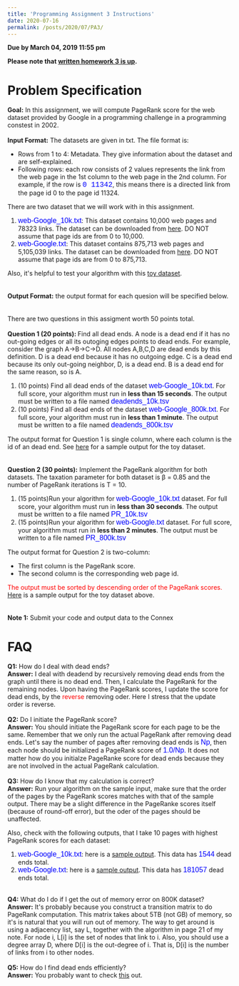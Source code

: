 ```yaml
---
title: 'Programming Assignment 3 Instructions'
date: 2020-07-16
permalink: /posts/2020/07/PA3/
---
```


**Due by March 04, 2019 11:55 pm**

**Please note that <a href = "https://hunglvosu.github.io/res/HW3.pdf">written homework 3 is up</a>.**

# Problem Specification

<b>Goal:</b> In this assignment, we will compute PageRank score for the web dataset provided by Google in a programming challenge in a programming constest in 2002.
<br>
<br>
<b>Input Format:</b> The datasets are given in txt. The file format is:
<ul> <li>Rows from 1 to 4: Metadata. They give information about the dataset and are self-explained.</li>
    <li>Following rows: each row consists of 2 values represents the link from the web page in the 1st column to the web page in the 2nd column. For example, if the row is  <font face="Courier" size="3" color="blue">0  &#9; 11342</font>, this means there is a directed link from the page id 0 to the page id 11324.</li>
</ul>
There are two dataset that we will work with in this assignment.
<ol> <li><font face="Verdana,Arial,Helvetica" size="3" color="blue">web-Google_10k.txt</font>: This dataset contains 10,000 web pages and 78323 links. The dataset can be downloaded from <a href = "https://hunglvosu.github.io/res/web-Google_10k.zip">here</a>. DO NOT assume that page ids are from 0 to 10,000.
</li>
     <li><font face="Verdana,Arial,Helvetica" size="3" color="blue">web-Google.txt</font>: This dataset contains 875,713 web pages and 5,105,039 links. The dataset can be downloaded from <a href = "https://snap.stanford.edu/data/web-Google.txt.gz">here</a>. DO NOT assume that page ids are from 0 to 875,713.</li>
    </ol>
Also, it's helpful to test your algorithm with this <a href = "https://hunglvosu.github.io/res/toy_graph.txt">toy dataset</a>.
<br>
<br>
<br>
<b>Output Format:</b> the output format for each quesion will be specified below.
<br>
<br>
<br>
There are two questions in this assigment worth 50 points total.
<br>
<br>
<b>Question 1 (20 points): </b> Find all dead ends. A node is a dead end if it has no out-going edges or all its outoging edges points to dead ends. For example, consider the graph A->B->C->D. All nodes A,B,C,D are dead ends by this definition. D is a dead end because it has no outgoing edge. C is a dead end because its only out-going neighbor, D, is a dead end. B is a dead end for the same reason, so is A.
     <ol><li>(10 points) Find all dead ends of the dataset <font face="Verdana,Arial,Helvetica" size="3" color="blue">web-Google_10k.txt</font>.  For full score, your algorithm must run in <b>less than 15 seconds</b>. The output must be written to a file named <font face="Verdana,Arial,Helvetica" size="3" color="blue">deadends_10k.tsv</font></li>
         <li>(10 points) Find all dead ends of the dataset <font face="Verdana,Arial,Helvetica" size="3" color="blue">web-Google_800k.txt</font>.  For full score, your algorithm must run in <b>less than 1 minute</b>. The output must be written to a file named <font face="Verdana,Arial,Helvetica" size="3" color="blue">deadends_800k.tsv</font></li>
    </ol>
The output format for Question 1 is single column, where each column is the id of an dead end. See  <a href = "https://hunglvosu.github.io/res/deadends_toy.tsv">here</a> for a sample output for the toy dataset.
<br>
<br>
<br>
<b>Question 2 (30 points):</b> Implement the PageRank algorithm for both datasets. The taxation parameter for both dataset is &#946; = 0.85 and the number of PageRank iterations is T = 10.
    <ol> <li>(15 points)Run your algorithm for <font face="Verdana,Arial,Helvetica" size="3" color="blue">web-Google_10k.txt</font> dataset. For full score, your algorithm must run in <b>less than 30 seconds</b>. The output must be written to a file named <font face="Verdana,Arial,Helvetica" size="3" color="blue">PR_10k.tsv</font></li>
         <li>(15 points)Run your algorithm for <font face="Verdana,Arial,Helvetica" size="3" color="blue">web-Google.txt</font> dataset. For full score, your algorithm must run in <b>less than 2 minutes</b>. The output must be written to a file named <font face="Verdana,Arial,Helvetica" size="3" color="blue">PR_800k.tsv</font></li>
    </ol>
The output format for Question 2 is two-column:
<ul> <li>The first column is the PageRank score.</li>
    <li>The second column is the corresponding web page id.</li>
</ul>
<font color = "red">The output must be sorted by descending order of the PageRank scores.</font>
<a href = "https://hunglvosu.github.io/res/toy_output.tsv">Here</a> is a sample output for the toy dataset above.
</ol>
<br>
<br>
<br>
<b>Note 1:</b> Submit your code and output data to the Connex

# FAQ
<b>Q1:</b> How do I deal with dead ends?
<br>
<b>Answer:</b> I deal with deadend by recursively removing dead ends from the graph until there is no dead end. Then, I calculate the PageRank for the remaining nodes. Upon having the PageRank scores, I update the score for dead ends, by the  <font color = "red">reverse</font> removing oder. Here I stress that the update order is reverse.
<br>
<br>
<b>Q2:</b> Do I initiate the PageRank score?
<br>
<b>Answer:</b> You should initiate the PageRank score for each page to be the same. Remember that we only run the actual PageRank after removing dead ends. Let's say the number of pages after removing dead ends is <font face="Verdana,Arial,Helvetica" size="3" color="blue">Np</font>, then each node should be initialized a PageRank score of <font face="Verdana,Arial,Helvetica" size="3" color="blue">1.0/Np.</font> It does not matter how do you initialze PageRanke score for dead ends because they are not involved in the actual PageRank calculation.
<br>
<br>
<b>Q3:</b> How do I know that my calculation is correct?
<br>
<b>Answer:</b> Run your algorithm on the sample input, make sure that the order of the pages by the PageRank scores matches with that of the sample output. There may be a slight difference in the PageRanke scores itself (because of round-off error), but the oder of the pages should be unaffected. 

Also, check with the following outputs, that I take 10 pages with highest PageRank scores for each dataset:
<ol> <li><font face="Verdana,Arial,Helvetica" size="3" color="blue">web-Google_10k.txt</font>: here is a <a href = "https://hunglvosu.github.io/res/sample_output_10k.tsv">sample output</a>. This data has <font face="Verdana,Arial,Helvetica" size="3" color="blue">1544</font> dead ends total.</li>
            <li><font face="Verdana,Arial,Helvetica" size="3" color="blue">web-Google.txt</font>: here is a <a href = "https://hunglvosu.github.io/res/sample_output_800k.tsv">sample output</a>. This data has <font face="Verdana,Arial,Helvetica" size="3" color="blue">181057</font> dead ends total.</li>
        </ol>
<br>
<b>Q4:</b> What do I do if I get the out of memory error on 800K dataset?
<br>
<b>Answer:</b> It's probably because you construct a transition matrix to do PageRank computation. This matrix takes about 5TB (not GB) of memory, so it's is natural that you will run out of memory. The way to get around is using a adjacency list, say L, together with the algorithm in page 21 of my note. For node i, L[i] is the set of nodes that link to i. Also, you should use a degree array D, where D[i] is the out-degree of i. That is, D[i] is the number of links from i to other nodes.
<br>
<br>
<b>Q5:</b> How do I find dead ends efficiently?
<br>
<b>Answer:</b> You probably want to check <a href = "https://hunglvosu.github.io/res/deadend.pdf">this</a> out.
<br>
<br>
<br>
<br>
